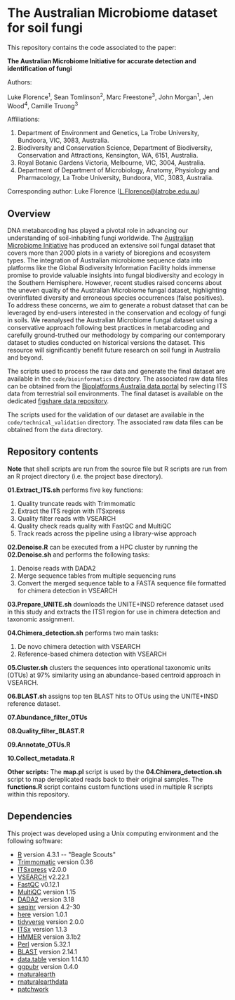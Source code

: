# The Australian Microbiome dataset for soil fungi

This repository contains the code associated to the paper:

**The Australian Microbiome Initiative for accurate detection and identification of fungi**

Authors:

Luke Florence<sup>1</sup>, Sean Tomlinson<sup>2</sup>, Marc Freestone<sup>3</sup>, John Morgan<sup>1</sup>, Jen Wood<sup>4</sup>, Camille Truong<sup>3</sup>

Affiliations:
1. Department of Environment and Genetics, La Trobe University, Bundoora, VIC, 3083, Australia.
2. Biodiversity and Conservation Science, Department of Biodiversity, Conservation and Attractions, Kensington, WA, 6151, Australia.
3. Royal Botanic Gardens Victoria, Melbourne, VIC, 3004, Australia.
4. Department of Department of Microbiology, Anatomy, Physiology and Pharmacology, La Trobe University, Bundoora, VIC, 3083, Australia.

Corresponding author: Luke Florence (L.Florence@latrobe.edu.au)

## Overview

DNA metabarcoding has played a pivotal role in advancing our understanding of soil-inhabiting fungi worldwide. The [Australian Microbiome Initiative](https://www.australianmicrobiome.com/) has produced an extensive soil fungal dataset that covers more than 2000 plots in a variety of bioregions and ecosystem types. The integration of Australian microbiome sequence data into platforms like the Global Biodiversity Information Facility holds immense promise to provide valuable insights into fungal biodiversity and ecology in the Southern Hemisphere. However, recent studies raised concerns about the uneven quality of the Australian Microbiome fungal dataset, highlighting overinflated diversity and erroneous species occurrences (false positives). To address these concerns, we aim to generate a robust dataset that can be leveraged by end-users interested in the conservation and ecology of fungi in soils. We reanalysed the Australian Microbiome fungal dataset using a conservative approach following best practices in metabarcoding and carefully ground-truthed our methodology by comparing our contemporary dataset to studies conducted on historical versions the dataset. This resource will significantly benefit future research on soil fungi in Australia and beyond.

The scripts used to process the raw data and generate the final dataset are available in the `code/bioinformatics` directory. The associated raw data files can be obtained from the [Bioplatforms Australia data portal](https://data.bioplatforms.com/organization/australian-microbiome) by selecting ITS data from terrestrial soil environments. The final dataset is available on the dedicated [figshare data repository]().

The scripts used for the validation of our dataset are available in the `code/technical_validation` directory. The associated raw data files can be obtained from the `data` directory.

## Repository contents

**Note** that shell scripts are run from the source file but R scripts are run from an R project directory (i.e. the project base directory).

**01.Extract_ITS.sh** performs five key functions:
1. Quality truncate reads with Trimmomatic
2. Extract the ITS region with ITSxpress
3. Quality filter reads with VSEARCH
4. Quality check reads quality with FastQC and MultiQC
5. Track reads across the pipeline using a library-wise approach

**02.Denoise.R** can be executed from a HPC cluster by running the **02.Denoise.sh** and performs the following tasks:
1. Denoise reads with DADA2
2. Merge sequence tables from multiple sequencing runs
3. Convert the merged sequence table to a FASTA sequence file formatted for chimera detection in VSEARCH

**03.Prepare_UNITE.sh** downloads the UNITE+INSD reference dataset used in this study and extracts the ITS1 region for use in chimera detection and taxonomic assignment.

**04.Chimera_detection.sh** performs two main tasks:
1. De novo chimera detection with VSEARCH
2. Reference-based chimera detection with VSEARCH

**05.Cluster.sh** clusters the sequences into operational taxonomic units (OTUs) at 97% similarity using an abundance-based centroid approach in VSEARCH.

**06.BLAST.sh** assigns top ten BLAST hits to OTUs using the UNITE+INSD reference dataset.

**07.Abundance_filter_OTUs**

**08.Quality_filter_BLAST.R**

**09.Annotate_OTUs.R**

**10.Collect_metadata.R**

**Other scripts:**
The **map.pl** script is used by the **04.Chimera_detection.sh** script to map dereplicated reads back to their original samples. The **functions.R** script contains custom functions used in multiple R scripts within this repository.

## Dependencies

This project was developed using a Unix computing environment and the following software:

* [R](https://cran.r-project.org/) version 4.3.1 -- "Beagle Scouts"
* [Trimmomatic](http://www.usadellab.org/cms/?page=trimmomatic) version 0.36
* [ITSxpress](https://github.com/USDA-ARS-GBRU/itsxpress) v2.0.0
* [VSEARCH](https://github.com/torognes/vsearch) v2.22.1
* [FastQC](https://www.bioinformatics.babraham.ac.uk/projects/fastqc/) v0.12.1
* [MultiQC](https://multiqc.info/) version 1.15
* [DADA2](https://benjjneb.github.io/dada2/) version 3.18
* [seqinr](https://github.com/lbbe-software/seqinr) version 4.2-30
* [here](https://here.r-lib.org/) version 1.0.1
* [tidyverse](https://www.tidyverse.org/) version 2.0.0
* [ITSx](https://microbiology.se/software/itsx/) version 1.1.3
* [HMMER](http://hmmer.org/) version 3.1b2 
* [Perl](https://www.perl.org/get.html) version 5.32.1
* [BLAST](https://blast.ncbi.nlm.nih.gov/Blast.cgi) version 2.14.1
* [data.table](https://github.com/Rdatatable/data.table) version 1.14.10
* [ggpubr](https://github.com/kassambara/ggpubr) version 0.4.0
* [rnaturalearth]()
* [rnaturalearthdata]()
* [patchwork]()
